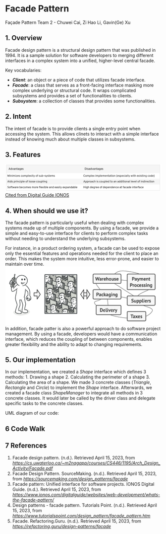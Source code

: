# Facade Pattern
Façade Pattern Team 2 - Chuwei Cai, Zi Hao Li, Gavin(Ge) Xu
## 1. Overview
Facade design pattern is a structural design pattern that was published in 1994. It is a sample solution for software developers to merging different interfaces in a complex system into a unified, higher-level central facade. 

Key vocabularies:
- **_Client_**: an object or a piece of code that utilizes facade interface.
- **_Facade_**: a class that serves as a front-facing interface masking more complex underlying or structural code. It wraps complicated subsystems and provides a set of functionalities to clients.
- **_Subsystem_**: a collection of classes that provides some functionalities.
## 2. Intent
The intent of facade is to provide clients a single entry point when accessing the system. This allows clinets to interact with a simple interface instead of knowing much about multiple classes in subsystems. 
## 3. Features
![Facade_Features](https://github.com/gexu13/Facade-Pattern/blob/main/Facade_Features.png)
[Cited from Digital Guide IONOS](https://www.ionos.com/digitalguide/websites/web-development/whats-the-facade-pattern/)
## 4. When should we use it?
The facade pattern is particularly useful when dealing with complex systems made up of multiple components. By using a facade,  we provide a simple and easy-to-use interface for clients to perform complex tasks without needing to understand the underlying subsystems. 

For instance, in a product ordering system, a facade can be used to expose only the essential features and operations needed for the client to place an order. This makes the system more intuitive, less error-prone, and easier to maintain over time. 
![Analogy](https://github.com/gexu13/Facade-Pattern/blob/main/Analogy.png)
In addition, facade patter is also a powerful approach to do software project management. By using a facade, developers would have a communication interface, which reduces the coupling of between components, enables greater flexibility and the ability to adapt to changing requirements.
## 5. Our implementation
In our implementation, we created a _Shape_ interface which defines 3 methods: 1. Drawing a shape 2. Calculating the perimeter of a shape 3. Calculating the area of a shape. We made 3 concrete classes (_Triangle_, _Rectangle_ and _Circle_) to implement the _Shape_ interface. Afterwards, we created a facade class _ShapeManager_ to integrate all methods in 3 concrete classes. It would later be called by the driver class and delegate specific tasks to the concrete classes.

UML diagram of our code:
## 6 Code Walk
## 7 References
1. Facade design pattern. (n.d.). Retrieved April 15, 2023, from _https://cs.uwaterloo.ca/~m2nagapp/courses/CS446/1195/Arch_Design_Activity/Facade.pdf_
2. Facade Design Pattern. SourceMaking. (n.d.). Retrieved April 15, 2023, from _https://sourcemaking.com/design_patterns/facade_ 
3. Facade pattern: Unified interface for software projects. IONOS Digital Guide. (n.d.). Retrieved April 15, 2023, from _https://www.ionos.com/digitalguide/websites/web-development/whats-the-facade-pattern/_
4. Design patterns - facade pattern. Tutorials Point. (n.d.). Retrieved April 15, 2023, from _https://www.tutorialspoint.com/design_pattern/facade_pattern.htm_ 
5. Facade. Refactoring.Guru. (n.d.). Retrieved April 15, 2023, from _https://refactoring.guru/design-patterns/facade_ 
